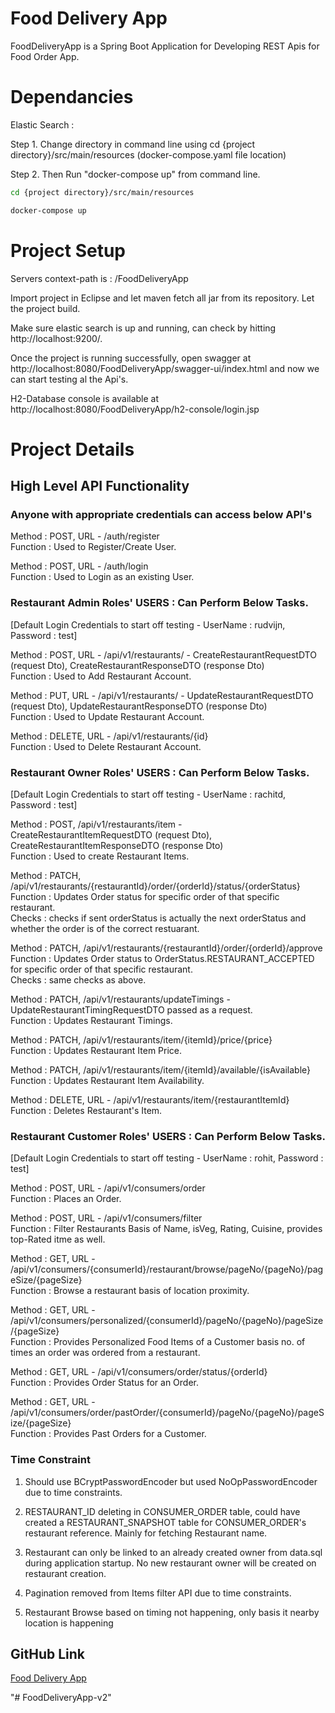 
# Food Delivery App

FoodDeliveryApp is a Spring Boot Application for Developing REST Apis for Food Order App.


# Dependancies

Elastic Search :

Step 1. Change directory in command line using cd {project directory}/src/main/resources (docker-compose.yaml file location)

Step 2. Then Run "docker-compose up" from command line.

 
```bash
cd {project directory}/src/main/resources

docker-compose up
```
# Project Setup
Servers context-path is : /FoodDeliveryApp

Import project in Eclipse and let maven fetch all jar from its repository. Let the project build.

Make sure elastic search is up and running, can check by hitting http://localhost:9200/.

Once the project is running successfully, open swagger at http://localhost:8080/FoodDeliveryApp/swagger-ui/index.html and now we can start testing al the Api's.

H2-Database console is available at http://localhost:8080/FoodDeliveryApp/h2-console/login.jsp

# Project Details

## High Level API Functionality

### Anyone with appropriate credentials can access below API's

Method : POST, URL - /auth/register  
Function : Used to Register/Create User.

Method : POST, URL - /auth/login  
Function : Used to Login as an existing User.

### Restaurant Admin Roles' USERS : Can Perform Below Tasks. 
[Default Login Credentials to start off testing - UserName : rudvijn, Password : test]

Method : POST, URL - /api/v1/restaurants/ -  CreateRestaurantRequestDTO (request Dto), CreateRestaurantResponseDTO (response Dto)  
Function : Used to Add Restaurant Account.

Method : PUT, URL - /api/v1/restaurants/ - UpdateRestaurantRequestDTO (request Dto), UpdateRestaurantResponseDTO (response Dto)  
Function : Used to Update Restaurant Account.

Method : DELETE, URL - /api/v1/restaurants/{id}  
Function : Used to Delete Restaurant Account.

### Restaurant Owner Roles' USERS : Can Perform Below Tasks. 
[Default Login Credentials to start off testing - UserName : rachitd, Password : test]

Method : POST, /api/v1/restaurants/item - CreateRestaurantItemRequestDTO (request Dto), CreateRestaurantItemResponseDTO (response Dto)  
Function : Used to create Restaurant Items.

Method : PATCH, /api/v1/restaurants/{restaurantId}/order/{orderId}/status/{orderStatus}  
Function : Updates Order status for specific order of that specific restaurant.  
Checks : checks if sent orderStatus is actually the next orderStatus and whether the order is of the correct restuarant.

Method : PATCH, /api/v1/restaurants/{restaurantId}/order/{orderId}/approve  
Function : Updates Order status to OrderStatus.RESTAURANT_ACCEPTED for specific order of that specific restaurant.  
Checks : same checks as above.

Method : PATCH,  /api/v1/restaurants/updateTimings - UpdateRestaurantTimingRequestDTO passed as a request.  
Function : Updates Restaurant Timings.

Method : PATCH, /api/v1/restaurants/item/{itemId}/price/{price}  
Function : Updates Restaurant Item Price.

Method : PATCH, /api/v1/restaurants/item/{itemId}/available/{isAvailable}  
Function : Updates Restaurant Item Availability.

Method : DELETE, URL - /api/v1/restaurants/item/{restaurantItemId}  
Function : Deletes Restaurant's Item.

### Restaurant Customer Roles' USERS : Can Perform Below Tasks.
[Default Login Credentials to start off testing - UserName : rohit, Password : test]

Method : POST, URL - /api/v1/consumers/order  
Function : Places an Order.

Method : POST, URL - /api/v1/consumers/filter  
Function : Filter Restaurants Basis of Name, isVeg, Rating, Cuisine, provides top-Rated itme as well.

Method : GET, URL - /api/v1/consumers/{consumerId}/restaurant/browse/pageNo/{pageNo}/pageSize/{pageSize}  
Function : Browse a restaurant basis of location proximity.

Method : GET, URL - /api/v1/consumers/personalized/{consumerId}/pageNo/{pageNo}/pageSize/{pageSize}  
Function : Provides Personalized Food Items of a Customer basis no. of times an order was ordered from a restaurant.

Method : GET, URL - /api/v1/consumers/order/status/{orderId}  
Function : Provides Order Status for an Order.

Method : GET, URL - /api/v1/consumers/order/pastOrder/{consumerId}/pageNo/{pageNo}/pageSize/{pageSize}  
Function : Provides Past Orders for a Customer.


### Time Constraint

1. Should use BCryptPasswordEncoder but used NoOpPasswordEncoder due to time constraints.

2. RESTAURANT_ID deleting in CONSUMER_ORDER table, could have created a RESTAURANT_SNAPSHOT table for CONSUMER_ORDER's restaurant reference. Mainly for fetching Restaurant name.

3. Restaurant can only be linked to an already created owner from data.sql during application startup. No new restaurant owner will be created on restaurant creation.

4. Pagination removed from Items filter API due to time constraints.

5. Restaurant Browse based on timing not happening, only basis it nearby location is happening


## GitHub Link
[Food Delivery App](https://github.com/dagarachit/FoodDeliveryApp)

"# FoodDeliveryApp-v2" 
